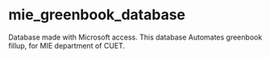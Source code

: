 # mie_greenbook_database
Database made with Microsoft access. This database Automates greenbook fillup, for MIE department of CUET.
